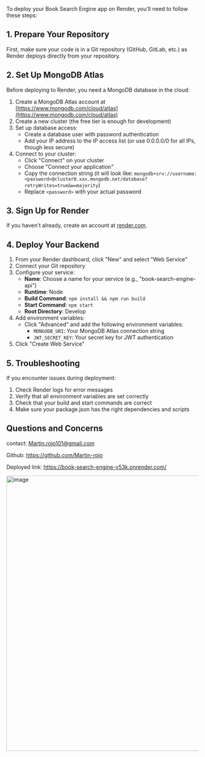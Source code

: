 To deploy your Book Search Engine app on Render, you'll need to follow these steps:

## 1. Prepare Your Repository

First, make sure your code is in a Git repository (GitHub, GitLab, etc.) as Render deploys directly from your repository.

## 2. Set Up MongoDB Atlas

Before deploying to Render, you need a MongoDB database in the cloud:

1. Create a MongoDB Atlas account at [https://www.mongodb.com/cloud/atlas](https://www.mongodb.com/cloud/atlas)
2. Create a new cluster (the free tier is enough for development)
3. Set up database access:
   - Create a database user with password authentication
   - Add your IP address to the IP access list (or use 0.0.0.0/0 for all IPs, though less secure)
4. Connect to your cluster:
   - Click "Connect" on your cluster
   - Choose "Connect your application"
   - Copy the connection string (it will look like: `mongodb+srv://username:<password>@cluster0.xxx.mongodb.net/database?retryWrites=true&w=majority`)
   - Replace `<password>` with your actual password

## 3. Sign Up for Render

If you haven't already, create an account at [render.com](https://render.com/).

## 4. Deploy Your Backend

1. From your Render dashboard, click "New" and select "Web Service"
2. Connect your Git repository
3. Configure your service:
   - **Name**: Choose a name for your service (e.g., "book-search-engine-api")
   - **Runtime**: Node
   - **Build Command**: `npm install && npm run build`
   - **Start Command**: `npm start`
   - **Root Directory**: Develop
4. Add environment variables:
   - Click "Advanced" and add the following environment variables:
     - `MONGODB_URI`: Your MongoDB Atlas connection string
     - `JWT_SECRET_KEY`: Your secret key for JWT authentication
5. Click "Create Web Service"

## 5. Troubleshooting

If you encounter issues during deployment:

1. Check Render logs for error messages
2. Verify that all environment variables are set correctly
3. Check that your build and start commands are correct
4. Make sure your package.json has the right dependencies and scripts

## Questions and Concerns

contact: Martin.rojo101@gmail.com 

Github: https://github.com/Martin-rojo

Deployed link: https://book-search-engine-v53k.onrender.com/

<img width="720" alt="image" src="https://github.com/user-attachments/assets/4fd84cfb-edd9-480d-9c84-51adc5ae3011" />
